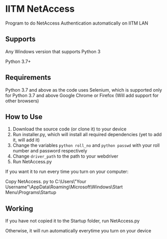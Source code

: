 # IITM NetAccess
Program to do NetAccess Authentication automatically on IITM LAN

## Supports
Any Windows version that supports Python 3

Python 3.7+

## Requirements
Python 3.7 and above as the code uses Selenium, which is supported only for Python 3.7 and above
Google Chrome or Firefox (Will add support for other browsers)

## How to Use
1. Download the source code (or clone it) to your device
2. Run installer.py, which will install all required dependencies (yet to add it, will add it)
3. Change the variables ```python roll_no``` and ```python passwd``` with your roll number and password respectively
4. Change ```driver_path``` to the path to your webdriver
5. Run NetAccess.py

If you want it to run every time you turn on your computer:

Copy NetAccess. py to C:\Users\\"Your Username"\AppData\Roaming\Microsoft\Windows\Start Menu\Programs\Startup

## Working
If you have not copied it to the Startup folder, run NetAccess.py

Otherwise, it will run automatically everytime you turn on your device
